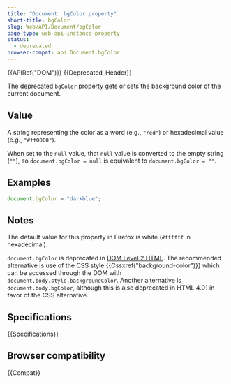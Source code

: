 ```yaml
---
title: "Document: bgColor property"
short-title: bgColor
slug: Web/API/Document/bgColor
page-type: web-api-instance-property
status:
  - deprecated
browser-compat: api.Document.bgColor
---
```


{{APIRef("DOM")}} {{Deprecated_Header}}

The deprecated `bgColor` property gets or sets the background color of the
current document.

## Value

A string representing the color as a word (e.g., `"red"`) or hexadecimal value (e.g., `"#ff0000"`).

When set to the `null` value, that `null` value is converted to the empty string (`""`), so `document.bgColor = null` is equivalent to `document.bgColor = ""`.

## Examples

```js
document.bgColor = "darkblue";
```

## Notes

The default value for this property in Firefox is white (`#ffffff` in
hexadecimal).

`document.bgColor` is deprecated in [DOM Level 2 HTML](https://www.w3.org/TR/DOM-Level-2-HTML/html.html#ID-26809268). The recommended alternative is use of the CSS style
{{Cssxref("background-color")}} which can be accessed through the DOM with
`document.body.style.backgroundColor`. Another alternative is
`document.body.bgColor`, although this is also deprecated in HTML 4.01 in
favor of the CSS alternative.

## Specifications

{{Specifications}}

## Browser compatibility

{{Compat}}
